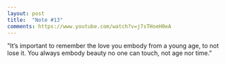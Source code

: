 ```yaml
---
layout: post
title:  "Note #13"
comments: https://www.youtube.com/watch?v=j7sTHoeH0eA
---
```

"It’s important to remember the love you embody from a young age, to not lose it. You always embody beauty no one can touch, not age nor time."


<!--more-->
